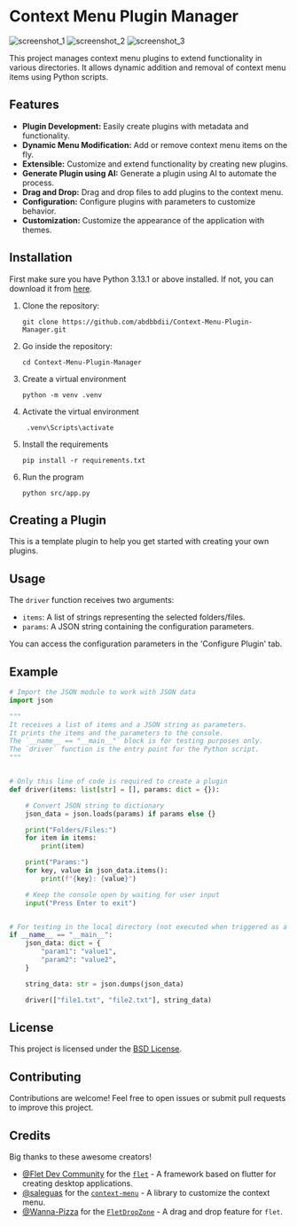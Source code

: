 # Context Menu Plugin Manager

![screenshot_1](screenshots/screenshot_1.png)
![screenshot_2](screenshots/screenshot_2.png)
![screenshot_3](screenshots/screenshot_3.png)

This project manages context menu plugins to extend functionality in various directories. It allows dynamic addition and removal of context menu items using Python scripts.

## Features

- **Plugin Development:** Easily create plugins with metadata and functionality.
- **Dynamic Menu Modification:** Add or remove context menu items on the fly.
- **Extensible:** Customize and extend functionality by creating new plugins.
- **Generate Plugin using AI:** Generate a plugin using AI to automate the process.
- **Drag and Drop:** Drag and drop files to add plugins to the context menu.
- **Configuration:** Configure plugins with parameters to customize behavior.
- **Customization:** Customize the appearance of the application with themes.

## Installation

First make sure you have Python 3.13.1 or above installed. If not, you can download it from [here](https://www.python.org/downloads/).

1. Clone the repository:

   ```
   git clone https://github.com/abdbbdii/Context-Menu-Plugin-Manager.git
   ```

2. Go inside the repository:

   ```
   cd Context-Menu-Plugin-Manager
   ```

3. Create a virtual environment

   ```
   python -m venv .venv
   ```

4. Activate the virtual environment

   ```
    .venv\Scripts\activate
   ```

5. Install the requirements

   ```
   pip install -r requirements.txt
   ```

6. Run the program

   ```
   python src/app.py
   ```

## Creating a Plugin

This is a template plugin to help you get started with creating your own plugins.

## Usage

The `driver` function receives two arguments:

- `items`: A list of strings representing the selected folders/files.
- `params`: A JSON string containing the configuration parameters.

You can access the configuration parameters in the 'Configure Plugin' tab.

## Example

```python
# Import the JSON module to work with JSON data
import json

"""
It receives a list of items and a JSON string as parameters.
It prints the items and the parameters to the console.
The `__name__ == "__main__"` block is for testing purposes only.
The `driver` function is the entry point for the Python script.
"""


# Only this line of code is required to create a plugin
def driver(items: list[str] = [], params: dict = {}):

    # Convert JSON string to dictionary
    json_data = json.loads(params) if params else {}

    print("Folders/Files:")
    for item in items:
        print(item)

    print("Params:")
    for key, value in json_data.items():
        print(f"{key}: {value}")

    # Keep the console open by waiting for user input
    input("Press Enter to exit")


# For testing in the local directory (not executed when triggered as a plugin)
if __name__ == "__main__":
    json_data: dict = {
        "param1": "value1",
        "param2": "value2",
    }

    string_data: str = json.dumps(json_data)

    driver(["file1.txt", "file2.txt"], string_data)
```

## License

This project is licensed under the [BSD License](https://github.com/abdbbdii/context-menu-plugin-manager/blob/main/LICENSE).

## Contributing

Contributions are welcome! Feel free to open issues or submit pull requests to improve this project.

## Credits

Big thanks to these awesome creators!

- [@Flet Dev Community](https://github.com/flet-dev) for the [`flet`](https://flet.dev/) - A framework based on flutter for creating desktop applications.
- [@saleguas](https://github.com/saleguas) for the [`context-menu`](https://github.com/saleguas/context_menu) - A library to customize the context menu.
- [@Wanna-Pizza](https://github.com/Wanna-Pizza) for the [`FletDropZone`](https://github.com/Wanna-Pizza/FletDropZone) - A drag and drop feature for `flet`.
